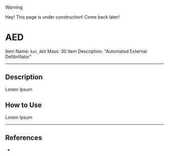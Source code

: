 >[!WARNING]
>Hey! This page is under construction! Come back later!

# AED

Item Name: `kat_AED`
Mass: 30
Item Description: "Automated External Defibrillator"

---

## Description

Lorem Ipsum

## How to Use

Lorem Ipsum

---

## References
- 
